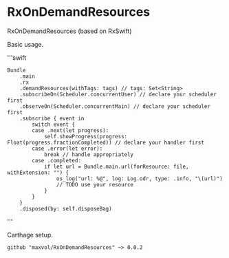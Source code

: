 # RxOnDemandResources
RxOnDemandResources (based on RxSwift)

Basic usage.

'''swift

    Bundle
        .main
        .rx
        .demandResources(withTags: tags) // tags: Set<String>
        .subscribeOn(Scheduler.concurrentUser) // declare your scheduler first
        .observeOn(Scheduler.concurrentMain) // declare your scheduler first
        .subscribe { event in
            switch event {
            case .next(let progress):
                self.showProgress(progress: Float(progress.fractionCompleted)) // declare your handler first
            case .error(let error):
                break // handle appropriately
            case .completed:
                if let url = Bundle.main.url(forResource: file, withExtension: "") {
                    os_log("url: %@", log: Log.odr, type: .info, "\(url)")
                    // TODO use your resource
                }
            }
        }
        .disposed(by: self.disposeBag)
'''

Carthage setup.

```
github "maxvol/RxOnDemandResources" ~> 0.0.2

```
